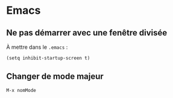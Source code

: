 # Emacs

## Ne pas démarrer avec une fenêtre divisée

À mettre dans le `.emacs` :

```Lisp
(setq inhibit-startup-screen t)
```

## Changer de mode majeur

```
M-x nomMode
```
